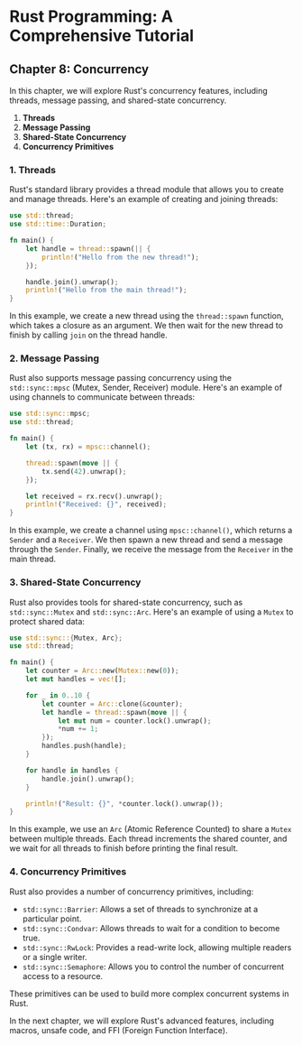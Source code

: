 # Rust Programming: A Comprehensive Tutorial

## Chapter 8: Concurrency

In this chapter, we will explore Rust's concurrency features, including threads, message passing, and shared-state concurrency.

1. **Threads**
2. **Message Passing**
3. **Shared-State Concurrency**
4. **Concurrency Primitives**

### 1. Threads

Rust's standard library provides a thread module that allows you to create and manage threads. Here's an example of creating and joining threads:

```rust
use std::thread;
use std::time::Duration;

fn main() {
    let handle = thread::spawn(|| {
        println!("Hello from the new thread!");
    });

    handle.join().unwrap();
    println!("Hello from the main thread!");
}
```

In this example, we create a new thread using the `thread::spawn` function, which takes a closure as an argument. We then wait for the new thread to finish by calling `join` on the thread handle.

### 2. Message Passing

Rust also supports message passing concurrency using the `std::sync::mpsc` (Mutex, Sender, Receiver) module. Here's an example of using channels to communicate between threads:

```rust
use std::sync::mpsc;
use std::thread;

fn main() {
    let (tx, rx) = mpsc::channel();

    thread::spawn(move || {
        tx.send(42).unwrap();
    });

    let received = rx.recv().unwrap();
    println!("Received: {}", received);
}
```

In this example, we create a channel using `mpsc::channel()`, which returns a `Sender` and a `Receiver`. We then spawn a new thread and send a message through the `Sender`. Finally, we receive the message from the `Receiver` in the main thread.

### 3. Shared-State Concurrency

Rust also provides tools for shared-state concurrency, such as `std::sync::Mutex` and `std::sync::Arc`. Here's an example of using a `Mutex` to protect shared data:

```rust
use std::sync::{Mutex, Arc};
use std::thread;

fn main() {
    let counter = Arc::new(Mutex::new(0));
    let mut handles = vec![];

    for _ in 0..10 {
        let counter = Arc::clone(&counter);
        let handle = thread::spawn(move || {
            let mut num = counter.lock().unwrap();
            *num += 1;
        });
        handles.push(handle);
    }

    for handle in handles {
        handle.join().unwrap();
    }

    println!("Result: {}", *counter.lock().unwrap());
}
```

In this example, we use an `Arc` (Atomic Reference Counted) to share a `Mutex` between multiple threads. Each thread increments the shared counter, and we wait for all threads to finish before printing the final result.

### 4. Concurrency Primitives

Rust also provides a number of concurrency primitives, including:

- `std::sync::Barrier`: Allows a set of threads to synchronize at a particular point.
- `std::sync::Condvar`: Allows threads to wait for a condition to become true.
- `std::sync::RwLock`: Provides a read-write lock, allowing multiple readers or a single writer.
- `std::sync::Semaphore`: Allows you to control the number of concurrent access to a resource.

These primitives can be used to build more complex concurrent systems in Rust.

In the next chapter, we will explore Rust's advanced features, including macros, unsafe code, and FFI (Foreign Function Interface).
